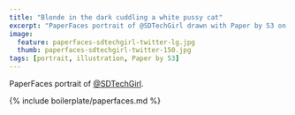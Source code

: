 ```yaml
---
title: "Blonde in the dark cuddling a white pussy cat"
excerpt: "PaperFaces portrait of @SDTechGirl drawn with Paper by 53 on an iPad."
image: 
  feature: paperfaces-sdtechgirl-twitter-lg.jpg
  thumb: paperfaces-sdtechgirl-twitter-150.jpg
tags: [portrait, illustration, Paper by 53]
---
```


PaperFaces portrait of [@SDTechGirl](http://twitter.com/SDTechGirl).

{% include boilerplate/paperfaces.md %}
